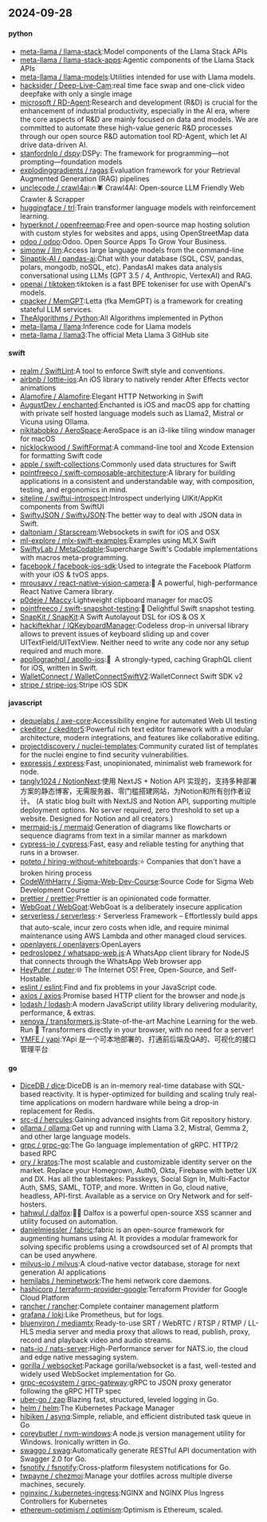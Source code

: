 ## 2024-09-28

#### python
* [meta-llama / llama-stack](https://github.com/meta-llama/llama-stack):Model components of the Llama Stack APIs
* [meta-llama / llama-stack-apps](https://github.com/meta-llama/llama-stack-apps):Agentic components of the Llama Stack APIs
* [meta-llama / llama-models](https://github.com/meta-llama/llama-models):Utilities intended for use with Llama models.
* [hacksider / Deep-Live-Cam](https://github.com/hacksider/Deep-Live-Cam):real time face swap and one-click video deepfake with only a single image
* [microsoft / RD-Agent](https://github.com/microsoft/RD-Agent):Research and development (R&D) is crucial for the enhancement of industrial productivity, especially in the AI era, where the core aspects of R&D are mainly focused on data and models. We are committed to automate these high-value generic R&D processes through our open source R&D automation tool RD-Agent, which let AI drive data-driven AI.
* [stanfordnlp / dspy](https://github.com/stanfordnlp/dspy):DSPy: The framework for programming—not prompting—foundation models
* [explodinggradients / ragas](https://github.com/explodinggradients/ragas):Evaluation framework for your Retrieval Augmented Generation (RAG) pipelines
* [unclecode / crawl4ai](https://github.com/unclecode/crawl4ai):🔥🕷️ Crawl4AI: Open-source LLM Friendly Web Crawler & Scrapper
* [huggingface / trl](https://github.com/huggingface/trl):Train transformer language models with reinforcement learning.
* [hyperknot / openfreemap](https://github.com/hyperknot/openfreemap):Free and open-source map hosting solution with custom styles for websites and apps, using OpenStreetMap data
* [odoo / odoo](https://github.com/odoo/odoo):Odoo. Open Source Apps To Grow Your Business.
* [simonw / llm](https://github.com/simonw/llm):Access large language models from the command-line
* [Sinaptik-AI / pandas-ai](https://github.com/Sinaptik-AI/pandas-ai):Chat with your database (SQL, CSV, pandas, polars, mongodb, noSQL, etc). PandasAI makes data analysis conversational using LLMs (GPT 3.5 / 4, Anthropic, VertexAI) and RAG.
* [openai / tiktoken](https://github.com/openai/tiktoken):tiktoken is a fast BPE tokeniser for use with OpenAI's models.
* [cpacker / MemGPT](https://github.com/cpacker/MemGPT):Letta (fka MemGPT) is a framework for creating stateful LLM services.
* [TheAlgorithms / Python](https://github.com/TheAlgorithms/Python):All Algorithms implemented in Python
* [meta-llama / llama](https://github.com/meta-llama/llama):Inference code for Llama models
* [meta-llama / llama3](https://github.com/meta-llama/llama3):The official Meta Llama 3 GitHub site

#### swift
* [realm / SwiftLint](https://github.com/realm/SwiftLint):A tool to enforce Swift style and conventions.
* [airbnb / lottie-ios](https://github.com/airbnb/lottie-ios):An iOS library to natively render After Effects vector animations
* [Alamofire / Alamofire](https://github.com/Alamofire/Alamofire):Elegant HTTP Networking in Swift
* [AugustDev / enchanted](https://github.com/AugustDev/enchanted):Enchanted is iOS and macOS app for chatting with private self hosted language models such as Llama2, Mistral or Vicuna using Ollama.
* [nikitabobko / AeroSpace](https://github.com/nikitabobko/AeroSpace):AeroSpace is an i3-like tiling window manager for macOS
* [nicklockwood / SwiftFormat](https://github.com/nicklockwood/SwiftFormat):A command-line tool and Xcode Extension for formatting Swift code
* [apple / swift-collections](https://github.com/apple/swift-collections):Commonly used data structures for Swift
* [pointfreeco / swift-composable-architecture](https://github.com/pointfreeco/swift-composable-architecture):A library for building applications in a consistent and understandable way, with composition, testing, and ergonomics in mind.
* [siteline / swiftui-introspect](https://github.com/siteline/swiftui-introspect):Introspect underlying UIKit/AppKit components from SwiftUI
* [SwiftyJSON / SwiftyJSON](https://github.com/SwiftyJSON/SwiftyJSON):The better way to deal with JSON data in Swift.
* [daltoniam / Starscream](https://github.com/daltoniam/Starscream):Websockets in swift for iOS and OSX
* [ml-explore / mlx-swift-examples](https://github.com/ml-explore/mlx-swift-examples):Examples using MLX Swift
* [SwiftyLab / MetaCodable](https://github.com/SwiftyLab/MetaCodable):Supercharge Swift's Codable implementations with macros meta-programming.
* [facebook / facebook-ios-sdk](https://github.com/facebook/facebook-ios-sdk):Used to integrate the Facebook Platform with your iOS & tvOS apps.
* [mrousavy / react-native-vision-camera](https://github.com/mrousavy/react-native-vision-camera):📸 A powerful, high-performance React Native Camera library.
* [p0deje / Maccy](https://github.com/p0deje/Maccy):Lightweight clipboard manager for macOS
* [pointfreeco / swift-snapshot-testing](https://github.com/pointfreeco/swift-snapshot-testing):📸 Delightful Swift snapshot testing.
* [SnapKit / SnapKit](https://github.com/SnapKit/SnapKit):A Swift Autolayout DSL for iOS & OS X
* [hackiftekhar / IQKeyboardManager](https://github.com/hackiftekhar/IQKeyboardManager):Codeless drop-in universal library allows to prevent issues of keyboard sliding up and cover UITextField/UITextView. Neither need to write any code nor any setup required and much more.
* [apollographql / apollo-ios](https://github.com/apollographql/apollo-ios):📱  A strongly-typed, caching GraphQL client for iOS, written in Swift.
* [WalletConnect / WalletConnectSwiftV2](https://github.com/WalletConnect/WalletConnectSwiftV2):WalletConnect Swift SDK v2
* [stripe / stripe-ios](https://github.com/stripe/stripe-ios):Stripe iOS SDK

#### javascript
* [dequelabs / axe-core](https://github.com/dequelabs/axe-core):Accessibility engine for automated Web UI testing
* [ckeditor / ckeditor5](https://github.com/ckeditor/ckeditor5):Powerful rich text editor framework with a modular architecture, modern integrations, and features like collaborative editing.
* [projectdiscovery / nuclei-templates](https://github.com/projectdiscovery/nuclei-templates):Community curated list of templates for the nuclei engine to find security vulnerabilities.
* [expressjs / express](https://github.com/expressjs/express):Fast, unopinionated, minimalist web framework for node.
* [tangly1024 / NotionNext](https://github.com/tangly1024/NotionNext):使用 NextJS + Notion API 实现的，支持多种部署方案的静态博客，无需服务器、零门槛搭建网站，为Notion和所有创作者设计。 (A static blog built with NextJS and Notion API, supporting multiple deployment options. No server required, zero threshold to set up a website. Designed for Notion and all creators.)
* [mermaid-js / mermaid](https://github.com/mermaid-js/mermaid):Generation of diagrams like flowcharts or sequence diagrams from text in a similar manner as markdown
* [cypress-io / cypress](https://github.com/cypress-io/cypress):Fast, easy and reliable testing for anything that runs in a browser.
* [poteto / hiring-without-whiteboards](https://github.com/poteto/hiring-without-whiteboards):⭐️ Companies that don't have a broken hiring process
* [CodeWithHarry / Sigma-Web-Dev-Course](https://github.com/CodeWithHarry/Sigma-Web-Dev-Course):Source Code for Sigma Web Development Course
* [prettier / prettier](https://github.com/prettier/prettier):Prettier is an opinionated code formatter.
* [WebGoat / WebGoat](https://github.com/WebGoat/WebGoat):WebGoat is a deliberately insecure application
* [serverless / serverless](https://github.com/serverless/serverless):⚡ Serverless Framework – Effortlessly build apps that auto-scale, incur zero costs when idle, and require minimal maintenance using AWS Lambda and other managed cloud services.
* [openlayers / openlayers](https://github.com/openlayers/openlayers):OpenLayers
* [pedroslopez / whatsapp-web.js](https://github.com/pedroslopez/whatsapp-web.js):A WhatsApp client library for NodeJS that connects through the WhatsApp Web browser app
* [HeyPuter / puter](https://github.com/HeyPuter/puter):🌐 The Internet OS! Free, Open-Source, and Self-Hostable.
* [eslint / eslint](https://github.com/eslint/eslint):Find and fix problems in your JavaScript code.
* [axios / axios](https://github.com/axios/axios):Promise based HTTP client for the browser and node.js
* [lodash / lodash](https://github.com/lodash/lodash):A modern JavaScript utility library delivering modularity, performance, & extras.
* [xenova / transformers.js](https://github.com/xenova/transformers.js):State-of-the-art Machine Learning for the web. Run 🤗 Transformers directly in your browser, with no need for a server!
* [YMFE / yapi](https://github.com/YMFE/yapi):YApi 是一个可本地部署的、打通前后端及QA的、可视化的接口管理平台

#### go
* [DiceDB / dice](https://github.com/DiceDB/dice):DiceDB is an in-memory real-time database with SQL-based reactivity. It is hyper-optimized for building and scaling truly real-time applications on modern hardware while being a drop-in replacement for Redis.
* [src-d / hercules](https://github.com/src-d/hercules):Gaining advanced insights from Git repository history.
* [ollama / ollama](https://github.com/ollama/ollama):Get up and running with Llama 3.2, Mistral, Gemma 2, and other large language models.
* [grpc / grpc-go](https://github.com/grpc/grpc-go):The Go language implementation of gRPC. HTTP/2 based RPC
* [ory / kratos](https://github.com/ory/kratos):The most scalable and customizable identity server on the market. Replace your Homegrown, Auth0, Okta, Firebase with better UX and DX. Has all the tablestakes: Passkeys, Social Sign In, Multi-Factor Auth, SMS, SAML, TOTP, and more. Written in Go, cloud native, headless, API-first. Available as a service on Ory Network and for self-hosters.
* [hahwul / dalfox](https://github.com/hahwul/dalfox):🌙🦊 Dalfox is a powerful open-source XSS scanner and utility focused on automation.
* [danielmiessler / fabric](https://github.com/danielmiessler/fabric):fabric is an open-source framework for augmenting humans using AI. It provides a modular framework for solving specific problems using a crowdsourced set of AI prompts that can be used anywhere.
* [milvus-io / milvus](https://github.com/milvus-io/milvus):A cloud-native vector database, storage for next generation AI applications
* [hemilabs / heminetwork](https://github.com/hemilabs/heminetwork):The hemi network core daemons.
* [hashicorp / terraform-provider-google](https://github.com/hashicorp/terraform-provider-google):Terraform Provider for Google Cloud Platform
* [rancher / rancher](https://github.com/rancher/rancher):Complete container management platform
* [grafana / loki](https://github.com/grafana/loki):Like Prometheus, but for logs.
* [bluenviron / mediamtx](https://github.com/bluenviron/mediamtx):Ready-to-use SRT / WebRTC / RTSP / RTMP / LL-HLS media server and media proxy that allows to read, publish, proxy, record and playback video and audio streams.
* [nats-io / nats-server](https://github.com/nats-io/nats-server):High-Performance server for NATS.io, the cloud and edge native messaging system.
* [gorilla / websocket](https://github.com/gorilla/websocket):Package gorilla/websocket is a fast, well-tested and widely used WebSocket implementation for Go.
* [grpc-ecosystem / grpc-gateway](https://github.com/grpc-ecosystem/grpc-gateway):gRPC to JSON proxy generator following the gRPC HTTP spec
* [uber-go / zap](https://github.com/uber-go/zap):Blazing fast, structured, leveled logging in Go.
* [helm / helm](https://github.com/helm/helm):The Kubernetes Package Manager
* [hibiken / asynq](https://github.com/hibiken/asynq):Simple, reliable, and efficient distributed task queue in Go
* [coreybutler / nvm-windows](https://github.com/coreybutler/nvm-windows):A node.js version management utility for Windows. Ironically written in Go.
* [swaggo / swag](https://github.com/swaggo/swag):Automatically generate RESTful API documentation with Swagger 2.0 for Go.
* [fsnotify / fsnotify](https://github.com/fsnotify/fsnotify):Cross-platform filesystem notifications for Go.
* [twpayne / chezmoi](https://github.com/twpayne/chezmoi):Manage your dotfiles across multiple diverse machines, securely.
* [nginxinc / kubernetes-ingress](https://github.com/nginxinc/kubernetes-ingress):NGINX and NGINX Plus Ingress Controllers for Kubernetes
* [ethereum-optimism / optimism](https://github.com/ethereum-optimism/optimism):Optimism is Ethereum, scaled.
